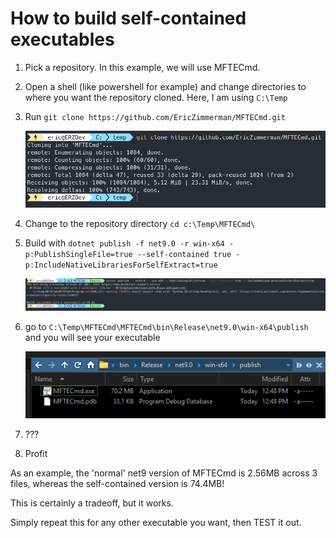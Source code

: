 <H1>How to build self-contained executables</H1>

1. Pick a repository. In this example, we will use MFTECmd.
2. Open a shell (like powershell for example) and change directories to where you want the repository cloned. Here, I am using `C:\Temp`
3. Run `git clone https://github.com/EricZimmerman/MFTECmd.git`

    ![Clone](pics/sc/clone.png)

4. Change to the repository directory `cd c:\Temp\MFTECmd\`
5. Build with `dotnet publish -f net9.0 -r win-x64 -p:PublishSingleFile=true --self-contained true -p:IncludeNativeLibrariesForSelfExtract=true`

    ![Build](pics/sc/build.png)

6. go to `C:\Temp\MFTECmd\MFTECmd\bin\Release\net9.0\win-x64\publish` and you will see your executable

    ![Result](pics/sc/result.png)

7. ???
8. Profit

As an example, the 'normal' net9 version of MFTECmd is 2.56MB across 3 files, whereas the self-contained version is 74.4MB!

This is certainly a tradeoff, but it works.

Simply repeat this for any other executable you want, then TEST it out.
